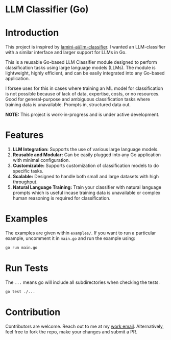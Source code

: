 # LLM Classifier (Go)

# Introduction

This project is inspired by [lamini-ai/llm-classifier](https://github.com/lamini-ai/llm-classifier). I wanted an LLM-classifier with a similar interface and larger support for LLMs in Go.

This is a reusable Go-based LLM Classifier module designed to perform classification tasks using large language models (LLMs). The module is lightweight, highly efficient, and can be easily integrated into any Go-based application.

I forsee uses for this in cases where training an ML model for classification is not possible because of lack of data, expertise, costs, or no resources. Good for general-purpose and ambiguous classification tasks where training data is unavailable. Prompts in, structured data out.

**NOTE:** This project is work-in-progress and is under active development.

# Features

1. **LLM Integration:** Supports the use of various large language models.
2. **Reusable and Modular:** Can be easily plugged into any Go application with minimal configuration.
3. **Customizable:** Supports customization of classification models to do specific tasks.
4. **Scalable:** Designed to handle both small and large datasets with high throughput.
5. **Natural Language Training:** Train your classifier with natural language prompts which is useful incase training data is unavailable or complex human reasoning is required for classification.

# Examples

The examples are given within `examples/`. If you want to run a particular example, uncomment it in `main.go` and run the example using:

```bash
go run main.go
```

# Run Tests

The `...` means go will include all subdirectories when checking the tests.

```bash
go test ./...
```

# Contribution

Contributors are welcome. Reach out to me at my [work email](mailto:contact.adityapatange@gmail.com). Alternatively, feel free to fork the repo, make your changes and submit a PR.
